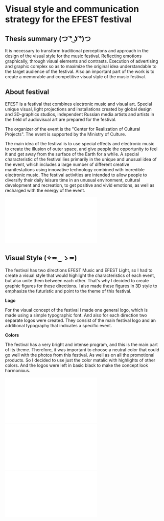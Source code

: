 # Visual style and communication strategy for the EFEST festival 

## Thesis summary (つ ͡° ͜ʖ ͡°)つ

It is necessary to transform traditional perceptions and approach in the design of the visual style for the music festival. Reflecting emotions graphically, through visual elements and contrasts. Execution of advertising and graphic complex so as to maximize the original idea understandable to the target audience of the festival. Also an important part of the work is to create a memorable and competitive visual style of the music festival.

## About festival

EFEST is a festival that combines electronic music and visual art. Special unique visual, light projections and installations created by global design and 3D-graphics studios, independent Russian media artists and artists in the field of audiovisual art are prepared for the festival. 

The organizer of the event is the "Center for Realization of Cultural Projects". The event is supported by the Ministry of Culture.

The main idea of the festival is to use special effects and electronic music to create the illusion of outer space, and give people the opportunity to feel it and get away from the surface of the Earth for a while. A special characteristic of the festival lies primarily in the unique and unusual idea of the event, which includes a large number of different creative manifestations using innovative technology combined with incredible electronic music. The festival activities are intended to allow people to diversify their daily leisure time in an unusual environment, cultural development and recreation, to get positive and vivid emotions, as well as recharged with the energy of the event.

![page-1](PDF/1.pdf)

## Visual Style (✧≖‿ゝ≖)

The festival has two directions EFEST Music and EFEST Light, so I had to create a visual style that would highlight the characteristics of each event, but also unite them between each other. That's why I decided to create graphic figures for these directions. I also made these figures in 3D style to emphasize the futuristic and point to the theme of this festival. 

**Logo**

For the visual concept of the festival I made one general logo, which is made using a simple typographic font. And also for each direction two separate logos were created. They consist of the main festival logo and an additional typography that indicates a specific event.

**Colors**

The festival has a very bright and intense program, and this is the main part of its theme. Therefore, it was important to choose a neutral color that could go well with the photos from this festival. As well as on all the promotional products. So I decided to use just the color matalic with highlights of other colors. And the logos were left in basic black to make the concept look harmonious. 

![page-2](PDF/2.pdf)
![page-3](PDF/3.pdf)
![page-4](PDF/4.pdf)
